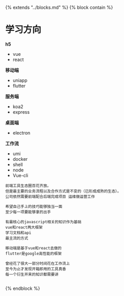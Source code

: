 {% extends "../blocks.md" %} {% block contain %}
# 学习方向

**h5**

- vue
- react

**移动端**

- uniapp
- flutter

**服务端**

- koa2
- express

**桌面端**

- electron

**工作流**

- umi
- docker
- shell
- node
- Vue-cli



```
前端工具生态圈百花齐放。
但是最主要的业务流程以及合作方式是不变的（已形成成熟的生态）。
公司依然需要前端配合后端完成项目 运维做运营工作

希望自己手上的技巧能够独当一面
至少每一项要能够拿的出手

有最核心的javascript相关的知识作为基础
vue和react两大框架
学习文档和api
最主流的方式

移动端是基于vue和react去做的
flutter是google高性能的框架

曾经花了很大一部分时间花在工作流上
至今为止才发现开箱即用的工具真香
每一个衍生开来的知识都需要讲


```


{% endblock %}
